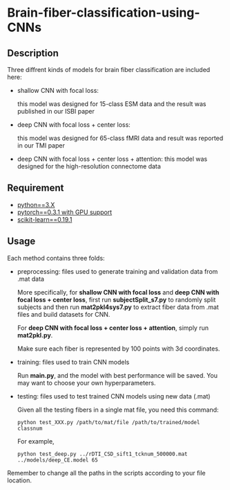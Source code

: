 # Brain-fiber-classification-using-CNNs

## Description
Three diffrent kinds of models for brain fiber classification are included here:

- shallow CNN with focal loss: 

  this model was designed for 15-class ESM data and the result was published in our ISBI paper

- deep CNN with focal loss + center loss:

  this model was designed for 65-class fMRI data and result was reported in our TMI paper

- deep CNN with focal loss + center loss + attention:
  this model was designed for the high-resolution connectome data
 
## Requirement
- [python==3.X](https://www.anaconda.com/download/)
- [pytorch==0.3.1 with GPU support](http://pytorch.org/)
- [scikit-learn==0.19.1](http://scikit-learn.org/)
## Usage
Each method contains three folds: 

- preprocessing: files used to generate training and validation data from .mat data

  More specifically, for **shallow CNN with focal loss** and **deep CNN with focal loss + center loss**, first run **subjectSplit_s7.py** to randomly split subjects and then run **mat2pkl4sys7.py** to extract fiber data from .mat files and build datasets for CNN.
  
  For **deep CNN with focal loss + center loss + attention**, simply run **mat2pkl.py**.
  
  Make sure each fiber is represented by 100 points with 3d coordinates.

- training: files used to train CNN models 

  Run **main.py**, and the model with best performance will be saved. You may want to choose your own hyperparameters.

- testing: files used to test trained CNN models using new data (.mat)

  Given all the testing fibers in a single mat file, you need this command:
  ```
  python test_XXX.py /path/to/mat/file /path/to/trained/model classnum
  ```
  
  For example, 
  ```
  python test_deep.py ../rDTI_CSD_sift1_tcknum_500000.mat ../models/deep_CE.model 65
  ```
Remember to change all the paths in the scripts according to your file location.



